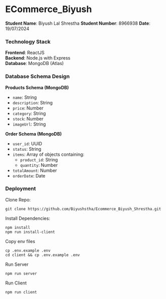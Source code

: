 # ECommerce_Biyush

**Student Name**: Biyush Lal Shrestha
**Student Number**: 8966938
**Date**: 19/07/2024

### Technology Stack

**Frontend**: ReactJS  
**Backend**: Node.js with Express  
**Database**: MongoDB (Atlas)


### Database Schema Design

**Products Schema (MongoDB)**

- `name`: String
- `description`: String
- `price`: Number
- `category`: String
- `stock`: Number
- `imageUrl`: String

**Order Schema (MongoDB)**
- `user_id`: UUID
- `status`: String
- `items`: Array of objects containing:
  - `product_id`: String
  - `quantity`: Number
- `totalAmount`: Number
- `orderDate`: Date


### Deployment

Clone Repo:
````
git clone https://github.com/Biyushstha/Ecommerce_Biyush_Shrestha.git
````
Install Dependencies:
````
npm install
npm run install-client
````
Copy env files
````
cp .env.example .env
cd client && cp .env.example .env
````
Run Server
````
npm run server
````
Run Client
````
npm run client
````




